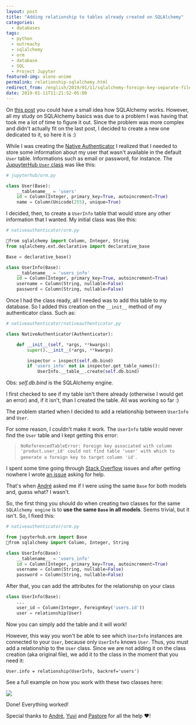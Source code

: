 ```yaml
---
layout: post
title: "Adding relationship to tables already created on SQLAlchemy"
categories:
  - databases
tags:
  - python
  - outreachy
  - sqlalchemy
  - orm
  - database
  - SQL
  - Project Jupyter
featured-img: alone-anime
permalink: relationship-sqlalchemy.html
redirect_from: /english/2019/01/11/sqlalchemy-foreign-key-separate-files.html
date: 2019-01-11T11:21:52-05:00
---
```


On [this post](https://leportella.com/english/2019/01/10/sqlalchemy-basics-tutorial.html) you could have a small idea how SQLAlchemy works. However, all my study on SQLAlchemy basics was due to a problem I was having that took me a lot of time to figure it out. Since the problem was more complex and didn't actually fit on the last post, I decided to create a new one dedicated to it, so here it is :)

While I was creating the [Native Authenticator](https://github.com/jupyterhub/nativeauthenticator/) I realized that I needed to store some information about my user that wasn't available in the default `User` table. Informations such as email or password, for instance. The [JupuyterHub `User` class](https://github.com/jupyterhub/jupyterhub/blob/master/jupyterhub/orm.py#L111) was like this:

```python
# jupyterhub/orm.py

class User(Base):
    __tablename__ = 'users'
    id = Column(Integer, primary_key=True, autoincrement=True)
    name = Column(Unicode(255), unique=True)
```

I decided, then, to create a `UserInfo` table that would store any other information that I wanted. My initial class was like this:

```python
# nativeauthenticator/orm.py 

from sqlalchemy import Column, Integer, String
from sqlalchemy.ext.declarative import declarative_base

Base = declarative_base()

class UserInfo(Base):
    __tablename__ = 'users_info'
    id = Column(Integer, primary_key=True, autoincrement=True)
    username = Column(String, nullable=False)
    password = Column(String, nullable=False)
```

Once I had the class ready, all I needed was to add this table to my database. So I added this creation on the `__init__` method of my authenticator class. Such as:

```python
# nativeauthenticator/nativeauthenticator.py

class NativeAuthenticator(Authenticator):

    def __init__(self, *args, **kwargs):
        super().__init__(*args, **kwargs)

        inspector = inspect(self.db.bind)
        if 'users_info' not in inspector.get_table_names():
            UserInfo.__table__.create(self.db.bind)
```

Obs: *self.db.bind* is the SQLAlchemy engine.

I first checked to see if my table isn't there already (otherwise I would get an error) and, if it isn't, than I created the table. All was working so far :)

The problem started when I decided to add a relationship between `UserInfo` and `User`. 

For some reason, I couldn't make it work. The `UserInfo` table would never find the `User` table and I kept getting this error:

>  `NoReferencedTableError: Foreign key associated with column 'product.user_id' could not find table 'user' with which to generate a foreign key to target column 'id'`.

I spent some time going through [Stack Overflow](https://stackoverflow.com/) issues and after getting nowhere I wrote [an issue](https://github.com/jupyterhub/nativeauthenticator/issues/26) asking for help. 

That's when [André](https://github.com/dedeco) asked me if I were using the same `Base` for both models and, guess what? I wasn't. 

So, the first thing you should do when creating two classes for the same `SQLAlchemy engine` is to **use the same `Base` in all models**. Seems trivial, but it isn't. So, I fixed this:

```python
# nativeauthenticator/orm.py 

from jupyterhub.orm import Base
from sqlalchemy import Column, Integer, String

class UserInfo(Base):
    __tablename__ = 'users_info'
    id = Column(Integer, primary_key=True, autoincrement=True)
    username = Column(String, nullable=False)
    password = Column(String, nullable=False)
```

After that, you can add the attributes for the relationship on your class

```python
class UserInfo(Base):
    ...
    user_id = Column(Integer, ForeignKey('users.id'))
    user = relationship(User)
```

Now you can simply add the table and it will work! 

However, this way you won't be able to see which `UserInfo` instances are connected to your `User`, because only `UserInfo` knows `User`. Thus, you must add a relationship to the `User` class. Since we are not adding it on the class creation (aka original file), we add it to the class in the moment that you need it:

```pyhon
User.info = relationship(UserInfo, backref='users')
```

See a full example on how you work with these two classes here:

![](https://raw.githubusercontent.com/leportella/sqlalchemy-basics-post/master/gifs/jupyterhub_example.gif)


Done! Everything worked!

Special thanks to [André](https://github.com/dedeco), [Yuvi](https://github.com/yuvipanda) and [Pastore](https://github.com/apast) for all the help ❤️!
